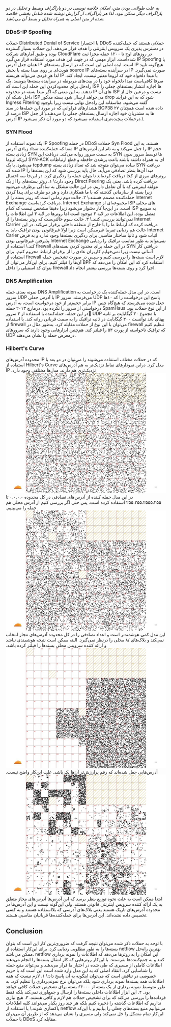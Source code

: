 
*به علت طولانی بودن متن، امکان خلاصه نویسی در دو پاراگراف وبسط و تحلیل در دو پاراگراف دیگر ممکن نبود. لذا هر پاراگراف از گزارش نوشته شده شامل بخشی خلاصه شده از متن اصلی به همراه تحلیل و بسط آن می‌باشد.*

### DDoS-IP Spoofing
حملات 
	Distributed Denial of Service
	یا اختصارا  DDoS حملاتی هستند که حمله‌کننده در دسترس پذیری یک سرویس اینترنتی را هدف قرار می‌دهد. این حملات بسیار گسترده بوده و طبق آمار‌های شرکت CloudFlare در روزهای اوج تا ۱۲۰۰ حمله مجزا ثبت شده‌است. ابزار مهمی که در جهت این هدف مورد استقاده قرار می‌گیرد IP Spoofing یا همان جعل آدرس IP است.  ایده اصلی این است که در ارسال بسته‌های IP هیچ‌گونه تایید هویت‌ای بر روی مبدا بسته یا بخش source IP 
	در سرآینده بسته‌های IP صورت نمی‌گیرد. لذا هر فردی می‌تواند هربسته IP با مبدا دلخواه خود که لزوما معتبر نیست، ایجاد کند. صرفا کافی‌است مبدا دلخواه خود را در  بیت‌های مربوطه در سرآینده بسته‌ها بنویسد. یک راه‌حل برای محدود‌کردن این حمله این است که ISP ها اجازه انتشار بسته‌های جعلی را ندهند. به این معنی که اگر مبدا بسته در محدوده IP های آن ISP نیست و درعین حال از داخل شبکه آن ISP می‌خواهد ارسال شود بسته مذکور drop شود که به این فرآیند 
	Ingress Filtering
	گفته می‌شود. متاسفانه این راه‌حل نهایی نیست زیرا باوجود هشدار‌های فراوانی که در مورد این حمله‌ها در سند BCP38 داده شده است همچنان ۲۷ درصد از ‌ISP ها به مشتریان خود اجازه ارسال بسته‌های جعلی را می‌دهند.\\
	از جعل آدرس IP درحملات پیچیده‌تری استفاده می‌شود که دو مورد آن  ذکر می‌شود.\\

### SYN Flood
یک نمونه استفاده از IP Spoofing در حمله DDoS حملات Syn Flood هستند. به این معنا که حمله‌کننده تعداد زیادی آدرس IP را جعل می‌کند و به نام این آدرس‌های IP حجم زیادی بسته SYN به سمت سرور روانه می‌کند. دریافت این SYN ها توسط سرور بدون این‌که لزوما SYN-ACK ای به همراه داشته باشند باعث پرشدن حافظه و قطع ارتباطات می‌شود. با یک tcpdump ساده می‌توان متوجه شد که تعداد زیادی بسته SYN دریافت شده که IP مبدا آن‌ها بنظر تصادفی می‌آید. حال باید بررسی شود که این بسته‌ها را روتر‌های مرزی  از کجا دریافت کرده‌اند تا بتوان حمله را ردگیری کرد. در این‌جا سه احتمال وجود دارد:\\
۱. روتر بسته‌های را از یک Direct Peering
		 دریافت کرده باشد. یعنی یک مولفه اینترنتی که با آن تعامل داریم. در این حالت مشکل به سادگی برطرف می‌شود زیرا بسته از سازمانی گذشته که با ما همکاری دارد و هر دو طرف برای پیدا کردن حمله‌کننده مصمم هستند.\\
	۲. حالت دوم زمانی است که روتر بسته را از Internet Exchange
		دریافت کرده‌است.	Internet Exchange مجموعه‌ای از ISP  های محلی است. در این‌جا کار دشوار می‌شود زیرا دقیقا مشخص نیست که  کدام ISP به سوییچ متصل بوده. این اطلاعات در لایه ۲ موجود است اما روتر‌ها در لایه ۳ این اطلاعات را نمی‌توانند بررسی کنند.\\
		۳. حالت سوم حالتی‌ست که روتر بسته‌ها را از Internet Carrier دریافت کرده که ارتباط ما را با خارج از منطقه داخلی برقرار می‌کند. در این حالت هم ردیابی تقریبا غیرممکن است زیرا اولا غیرقانونی بودن ترافیک  باید به Internet Carier اثبات شود و ثانیا ساختار مناسبی برای ردگیری بسته‌ها وجود ندارد و به فرض پذیرفتن غیرفانونی بودن Internet Exchange نمی‌تواند به طور مناسب ترافیک را ردیابی کند.\\
		استفاده از firewall در این حمله برای محدود کردن بسته‌های SYN دریافتی کار آسانی نیست زیرا نمی‌خوایم کاربران عادی را از برقرای ارتباط محروم کنیم. برای استفاده از firewall لازم است بسته‌ها را بررسی کنیم و سپس در صورت تشخیص حمله آن‌ها را فیلتر کنیم. برای این‌کار می‌توان از BPF استفاده کرد که این امکان را می‌دهد که بتوان کد اسمبلی را داخل firewall اجرا کرد و روی بسته‌ها بررسی بیشتر انجام داد.
### DNS Amplification

نمونه بعدی حمله DNS Amplification است. در این مدل حمله‌کننده یک درخواست به سرور UDP با آدرس جعلی IP می‌فرستد. سرور UDP پاسخ این درخواست را که ۱۰‌ها برابر حجیم‌تر از خود درخواست است، به آدرس ‌IP جعل شده می‌فرستد که هیچ‌گاه چنین درخواستی از سرور را نکرده بود. درمارچ ۲۰۱۳ حمله SpamHaus از این نوع حملات بود. در این حمله، حمله‌کننده با استفاده از ۳ سرور َUDP با مجموع ۳۰ گیگابایت بر ثانیه پهنای باند توانست ۳۰۰ گیگابایت در ثانیه ترافیک را به سمت قربانی روانه کند. با استفاده از firewall می‌توان با این نوع از حملات مقابله کرد. به‌طور مثال در firewall تنظیم کنیم که ترافیک ناخواسته از پورت ۵۳ را فیلتر کند. هم‌چنین ابزار‌هایی وجود دارند که سرور‌های UDP درمعرض حمله را نشان می‌دهند.

### Hilbert's Curve
محدوده آدرس‌های IP که در حملات مختلف استفاده می‌شوند را می‌توان در دو بعد با استقاده از Hilbert's Curve
مدل کرد. دراین نمودار‌های نقاط نزدیک‌تر به هم آدرس‌های IP نزدیک‌تری هم دارند. مدل‌ها مختلفی وجود دارد.
	![random](/images/1.jpg)
  در این مدل حمله‌ کننده از آدرس‌های تصادفی در کل محدوده ۰.۰.۰.۰ تا ۲۵۵.۲۵۵.۲۵۵۵.۲۵۵ استفاده کرده است. پس حتی اگر بررسی کنیم از آدرس محلی هم حمله‌ را می‌بینیم.
![wiser](/images/2.jpg)
  این مدل کمی هوشمند‌تر است و اعداد تصادفی را در کل محدوده آدرس‌های مجاز انتخاب نمی‌کند و بلاک‌های /۸ محلی را درنظر نمی‌گیرد. البته ممکن است نتیجه هوشمندی نباشد و ارائه کننده سرویس محلی بسته‌ها را فیلتر کرده باشد.
 ![higher bits set to one](/images/3.jpg)
آدرس‌هایی جعل شده‌اند که رقم پر‌ارزش‌تر آن‌ها یک باشد. علت این‌کار واضح نیست.
  ![the wisets](/images/4.jpg)
  ابتدا ممکن است به علت نحوه توزیع بنظر برسد که این آدرس‌ها آدرس‌های مجاز متعلق به یک ارائه کننده سرویس اینترنتی قانونی هستند. ولی این‌گونه نیست و این آدرس‌ها در محدوده آدرس‌های تاریک هستند یعنی بلاک‌های آدرسی که بلااستقاده هستند و به کسی تخصیص داده نشده‌اند. این آدرس‌ها برای حمله‌کننده‌ها قربانیان مناسبی هستند.
## Conclusion

با توجه به حملات ذکر شده می‌توان نتیجه گرفت که ضروری‌ترین کار این است که بتوان بسته‌ها را به طور مطلوبی ردیابی کرد. برای این‌کار استفاده از netflow بهترین راه‌حل ممکن می‌باشد. netflow این امکان را به روتر‌ها می‌دهد که اطلاعات را نمونه برداری کنند و به جمع‌کننده‌ها بفرستند. با این‌کار روتر‌هایی که کار انتقال بسته‌ها را انجام می‌دهند اطلاعات کاملی از مسیری که طی شده در اختیار ما قرار می‌دهند و می‌تواند منبع حمله را شناسایی کرد. انتقاد اصلی که به این مدل وارد شده است این است که با حریم خصوصی در تناقض است که می‌توان اینگونه به آن پاسخ داد:\\
	۱. لازم نیست که همه اطلاعات همه بسته‌ها نمونه برداری شود بلکه می‌توان نرخ نمونه‌برداری را تنظیم کرد. به طور متوسط نمونه برداری از یک بسته از ۶۴۰۰۰ بسته برای تشخیص حملات کافی خواهد بود.
	۲. این ابزار اطلاعات داخلی بسته‌ها را ارسال و جمع‌آوری نمی‌کند بلکه فقط فرداده‌ها را بررسی می‌کند که برای تشخیص حملات هم لازم و کافی هستند.
	۳. هیچ نیازی نداریم که اطلاعات گذشته را ذخیره کنیم بلکه هر چند روز یکبار می‌توانند کلیه اطلاعات پاکسازی شوند.\\
با استقاده از netflow می‌توانیم منبع بسته‌های جعلی را بیابیم و با این‌که این‌کار تمام مشکل را حل نمی‌کند ولی مسیری را نشان می‌دهد که از طریق آن می‌توان با حملات DDoS مقابله کرد.
